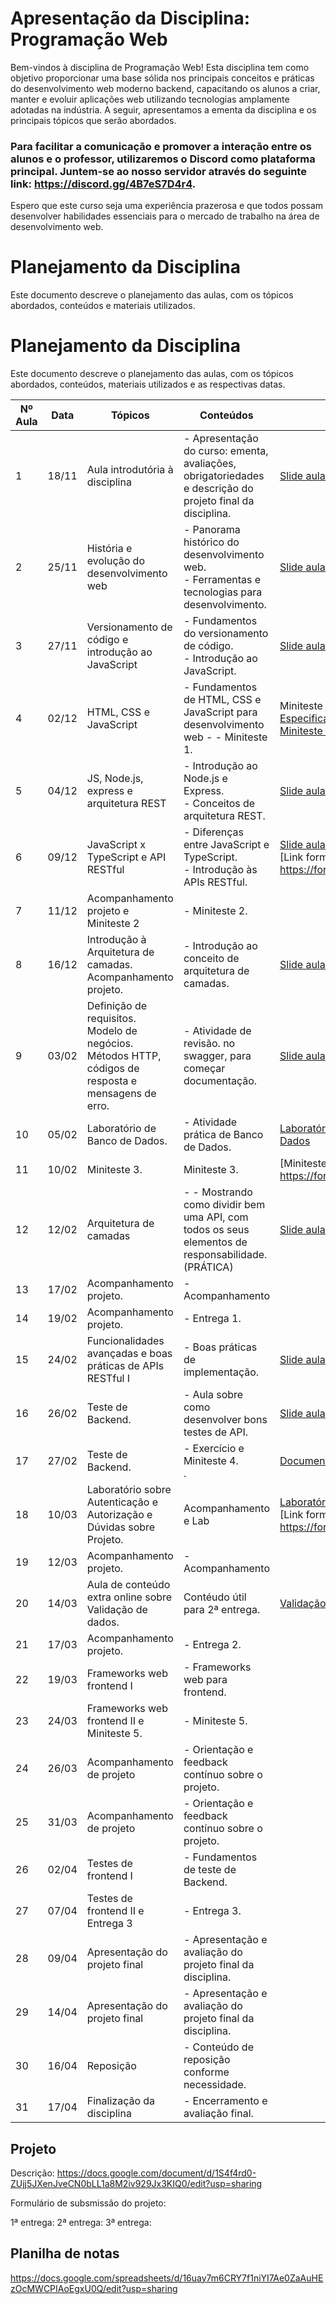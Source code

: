 # Apresentação da Disciplina: Programação Web

Bem-vindos à disciplina de Programação Web! Esta disciplina tem como objetivo proporcionar uma base sólida nos principais conceitos e práticas do desenvolvimento web moderno backend, capacitando os alunos a criar, manter e evoluir aplicações web utilizando tecnologias amplamente adotadas na indústria. A seguir, apresentamos a ementa da disciplina e os principais tópicos que serão abordados.

### Para facilitar a comunicação e promover a interação entre os alunos e o professor, utilizaremos o Discord como plataforma principal. Juntem-se ao nosso servidor através do seguinte link: https://discord.gg/4B7eS7D4r4.

Espero que este curso seja uma experiência prazerosa e que todos possam desenvolver habilidades essenciais para o mercado de trabalho na área de desenvolvimento web.

# Planejamento da Disciplina

Este documento descreve o planejamento das aulas, com os tópicos abordados, conteúdos e materiais utilizados.

# Planejamento da Disciplina

Este documento descreve o planejamento das aulas, com os tópicos abordados, conteúdos, materiais utilizados e as respectivas datas.

| Nº Aula | Data    | Tópicos | Conteúdos | Materiais Utilizados |
|---------|---------|---------|-----------|----------------------|
| 1       | 18/11   | Aula introdutória à disciplina | - Apresentação do curso: ementa, avaliações, obrigatoriedades e descrição do projeto final da disciplina. | [Slide aula 1](aulas/Aula1.pdf) |
| 2       | 25/11   | História e evolução do desenvolvimento web | - Panorama histórico do desenvolvimento web.<br>- Ferramentas e tecnologias para desenvolvimento. | [Slide aula 2](aulas/Aula2.pdf)|
| 3       | 27/11   | Versionamento de código e introdução ao JavaScript | - Fundamentos do versionamento de código.<br>- Introdução ao JavaScript.<br> | [Slide aula 3](aulas/Aula3.pdf) |
| 4       | 02/12   | HTML, CSS e JavaScript | - Fundamentos de HTML, CSS e JavaScript para desenvolvimento web - - Miniteste 1. | Miniteste 1.<br> [Especificação Laboratório prático e Miniteste 1](aulas/Aula4.pdf) |
| 5       | 04/12   | JS, Node.js, express e arquitetura REST | - Introdução ao Node.js e Express.<br>- Conceitos de arquitetura REST. | [Slide aula 5](aulas/Aula5.pdf)  |
| 6       | 09/12   | JavaScript x TypeScript e API RESTful | - Diferenças entre JavaScript e TypeScript.<br>- Introdução às APIs RESTful. |[Slide aula 6](aulas/Aula6.pdf) <br> [Link formulário aula 09/12]: https://forms.gle/EACmrsw6Tw5xyrvH7 |
| 7       | 11/12   | Acompanhamento projeto e Miniteste 2 | - Miniteste 2.<br> |  |
| 8       | 16/12   | Introdução à Arquitetura de camadas. Acompanhamento projeto. | - Introdução ao conceito de arquitetura de camadas. | [Slide aula 8](aulas/Aula7.pdf) |
| 9       | 03/02   | Definição de requisitos. Modelo de negócios. Métodos HTTP, códigos de resposta e mensagens de erro. | - Atividade de revisão. no swagger, para começar documentação. | [Slide aula 9](aulas/aula9.pdf) [Slide aula 9](aulas/aula91.pdf) |
| 10      | 05/02   | Laboratório de Banco de Dados. | - Atividade prática de Banco de Dados. | [Laboratório - Conexão com Banco de Dados](aulas/lab_bd.pdf) |
| 11      | 10/02   | Miniteste 3.<br> | Miniteste 3.<br> | [Miniteste 3] - https://forms.gle/fDo8Q5wANjTG82Ey5 |
| 12      | 12/02   | Arquitetura de camadas | - - Mostrando como dividir bem uma API, com todos os seus elementos de responsabilidade. (PRÁTICA) | [Slide aula 12](aulas/aula12.pdf) |
| 13      | 17/02   | Acompanhamento projeto.| - Acompanhamento |  |
| 14      | 19/02   | Acompanhamento projeto. | - Entrega 1.<br> |  |
| 15      | 24/02   | Funcionalidades avançadas e boas práticas de APIs RESTful I | - Boas práticas de implementação. | [Slide aula 15](aulas/aula15.pdf) |
| 16      | 26/02   | Teste de Backend. | -  Aula sobre como desenvolver bons testes de API. |  [Slide aula 16](aulas/aula16.pdf) |
| 17      | 27/02   | Teste de Backend. | -  Exercício e Miniteste 4.<br>. | [Documento Miniteste 4](aulas/docAula16.pdf) |
| 18      | 10/03   | Laboratório sobre Autenticação e Autorização e Dúvidas sobre Projeto. | Acompanhamento e Lab | [Laboratório Autenticação e Autorização](aulas/lab_aut_auto.pdf) [Link formulário Miniteste 4]: https://forms.gle/Z8rmjk1XF6933yYs7 |
| 19      | 12/03   | Acompanhamento projeto.| - Acompanhamento |  |
| 20      | 14/03   | Aula de conteúdo extra online sobre Validação de dados.| Contéudo útil para 2ª entrega. | [Validação de dados backend](aulas/valiDados.pdf) |
| 21      | 17/03   | Acompanhamento projeto.| - Entrega 2.<br> |  |
| 22      | 19/03   | Frameworks web frontend I | - Frameworks web para frontend. |  |
| 23      | 24/03   | Frameworks web frontend II e  Miniteste 5. | - Miniteste 5.<br> |  |
| 24      | 26/03   | Acompanhamento de projeto | - Orientação e feedback contínuo sobre o projeto. |  |
| 25      | 31/03   | Acompanhamento de projeto | - Orientação e feedback contínuo sobre o projeto. |  |
| 26      | 02/04   | Testes de frontend I | - Fundamentos de teste de Backend.<br> |  |
| 27      | 07/04   | Testes de frontend II e Entrega 3 | - Entrega 3.<br> |  |
| 28      | 09/04   | Apresentação do projeto final | - Apresentação e avaliação do projeto final da disciplina. |  |
| 29      | 14/04   | Apresentação do projeto final | - Apresentação e avaliação do projeto final da disciplina. |  |
| 30      | 16/04   | Reposição | - Conteúdo de reposição conforme necessidade. |  |
| 31      | 17/04   | Finalização da disciplina | - Encerramento e avaliação final. |  |


## Projeto

Descrição: https://docs.google.com/document/d/1S4f4rd0-ZUjj5JXenJveCN0bLL1a8M2iv929Jx3KIQ0/edit?usp=sharing

Formulário de subsmissão do projeto: 

1ª entrega: 
2ª entrega:
3ª entrega:

## Planilha de notas

https://docs.google.com/spreadsheets/d/16uay7m6CRY7f1niYI7Ae0ZaAuHEzOcMWCPIAoEgxU0Q/edit?usp=sharing 
